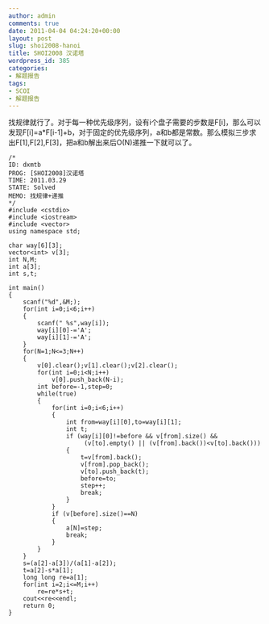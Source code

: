 ```yaml
---
author: admin
comments: true
date: 2011-04-04 04:24:20+00:00
layout: post
slug: shoi2008-hanoi
title: SHOI2008 汉诺塔
wordpress_id: 385
categories:
- 解题报告
tags:
- SCOI
- 解题报告
---
```


找规律就行了。对于每一种优先级序列，设有i个盘子需要的步数是F[i]，那么可以发现F[i]=a*F[i-1]+b，对于固定的优先级序列，a和b都是常数。那么模拟三步求出F[1],F[2],F[3]，把a和b解出来后O(N)递推一下就可以了。

    
    
    /*
    ID: dxmtb
    PROG: [SHOI2008]汉诺塔
    TIME: 2011.03.29
    STATE: Solved
    MEMO: 找规律+递推
    */
    #include <cstdio>
    #include <iostream>
    #include <vector>
    using namespace std;
    
    char way[6][3];
    vector<int> v[3];
    int N,M;
    int a[3];
    int s,t;
    
    int main()
    {
    	scanf("%d",&M;);
    	for(int i=0;i<6;i++)
    	{
    		scanf(" %s",way[i]);
    		way[i][0]-='A';
    		way[i][1]-='A';
    	}
    	for(N=1;N<=3;N++)
    	{
    		v[0].clear();v[1].clear();v[2].clear();
    		for(int i=0;i<N;i++)
    			v[0].push_back(N-i);
    		int before=-1,step=0;
    		while(true)
    		{
    			for(int i=0;i<6;i++)
    			{
    				int from=way[i][0],to=way[i][1];
    				int t;
    				if (way[i][0]!=before && v[from].size() &&
    					 (v[to].empty() || (v[from].back())<v[to].back()))
    				{
    					t=v[from].back();
    					v[from].pop_back();
    					v[to].push_back(t);
    					before=to;
    					step++;
    					break;
    				}
    			}
    			if (v[before].size()==N)
    			{
    				a[N]=step;
    				break;
    			}
    		}
    	}
    	s=(a[2]-a[3])/(a[1]-a[2]);
    	t=a[2]-s*a[1];
    	long long re=a[1];
    	for(int i=2;i<=M;i++)
    		re=re*s+t;
    	cout<<re<<endl;
    	return 0;
    }
    
